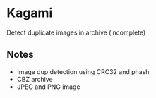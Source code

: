 # Kagami
Detect duplicate images in archive (incomplete)

## Notes
* Image dup detection using CRC32 and phash
* CBZ archive
* JPEG and PNG image
